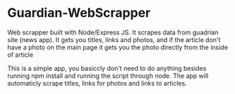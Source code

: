 # Guardian-WebScrapper
Web scrapper built with Node/Express JS. It scrapes data from guadrian site (news app). It gets you titles, links and photos, and if the article don't have a photo on the main page it gets you the photo directly from the inside of article 

This is a simple app, you basiccly don't need to do anything besides running npm install and running the script through node. The app will automaticly scrape titles, links for photos and links to articles.
